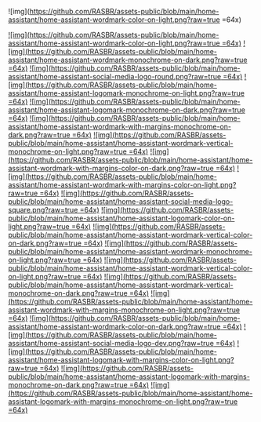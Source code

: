 
![img](https://github.com/RASBR/assets-public/blob/main/home-assistant/home-assistant-wordmark-color-on-light.png?raw=true =64x)


[![img](https://github.com/RASBR/assets-public/blob/main/home-assistant/home-assistant-wordmark-color-on-light.png?raw=true =64x)](https://github.com/RASBR/assets-public/blob/main/home-assistant/home-assistant-wordmark-color-on-light.png?raw=true) [![img](https://github.com/RASBR/assets-public/blob/main/home-assistant/home-assistant-wordmark-monochrome-on-dark.png?raw=true =64x)](https://github.com/RASBR/assets-public/blob/main/home-assistant/home-assistant-wordmark-monochrome-on-dark.png?raw=true) [![img](https://github.com/RASBR/assets-public/blob/main/home-assistant/home-assistant-social-media-logo-round.png?raw=true =64x)](https://github.com/RASBR/assets-public/blob/main/home-assistant/home-assistant-social-media-logo-round.png?raw=true) [![img](https://github.com/RASBR/assets-public/blob/main/home-assistant/home-assistant-logomark-monochrome-on-light.png?raw=true =64x)](https://github.com/RASBR/assets-public/blob/main/home-assistant/home-assistant-logomark-monochrome-on-light.png?raw=true) [![img](https://github.com/RASBR/assets-public/blob/main/home-assistant/home-assistant-logomark-monochrome-on-dark.png?raw=true =64x)](https://github.com/RASBR/assets-public/blob/main/home-assistant/home-assistant-logomark-monochrome-on-dark.png?raw=true) [![img](https://github.com/RASBR/assets-public/blob/main/home-assistant/home-assistant-wordmark-with-margins-monochrome-on-dark.png?raw=true =64x)](https://github.com/RASBR/assets-public/blob/main/home-assistant/home-assistant-wordmark-with-margins-monochrome-on-dark.png?raw=true) [![img](https://github.com/RASBR/assets-public/blob/main/home-assistant/home-assistant-wordmark-vertical-monochrome-on-light.png?raw=true =64x)](https://github.com/RASBR/assets-public/blob/main/home-assistant/home-assistant-wordmark-vertical-monochrome-on-light.png?raw=true) [![img](https://github.com/RASBR/assets-public/blob/main/home-assistant/home-assistant-wordmark-with-margins-color-on-dark.png?raw=true =64x)](https://github.com/RASBR/assets-public/blob/main/home-assistant/home-assistant-wordmark-with-margins-color-on-dark.png?raw=true) [![img](https://github.com/RASBR/assets-public/blob/main/home-assistant/home-assistant-wordmark-with-margins-color-on-light.png?raw=true =64x)](https://github.com/RASBR/assets-public/blob/main/home-assistant/home-assistant-wordmark-with-margins-color-on-light.png?raw=true) [![img](https://github.com/RASBR/assets-public/blob/main/home-assistant/home-assistant-social-media-logo-square.png?raw=true =64x)](https://github.com/RASBR/assets-public/blob/main/home-assistant/home-assistant-social-media-logo-square.png?raw=true) [![img](https://github.com/RASBR/assets-public/blob/main/home-assistant/home-assistant-logomark-color-on-light.png?raw=true =64x)](https://github.com/RASBR/assets-public/blob/main/home-assistant/home-assistant-logomark-color-on-light.png?raw=true) [![img](https://github.com/RASBR/assets-public/blob/main/home-assistant/home-assistant-wordmark-vertical-color-on-dark.png?raw=true =64x)](https://github.com/RASBR/assets-public/blob/main/home-assistant/home-assistant-wordmark-vertical-color-on-dark.png?raw=true) [![img](https://github.com/RASBR/assets-public/blob/main/home-assistant/home-assistant-wordmark-monochrome-on-light.png?raw=true =64x)](https://github.com/RASBR/assets-public/blob/main/home-assistant/home-assistant-wordmark-monochrome-on-light.png?raw=true) [![img](https://github.com/RASBR/assets-public/blob/main/home-assistant/home-assistant-wordmark-vertical-color-on-light.png?raw=true =64x)](https://github.com/RASBR/assets-public/blob/main/home-assistant/home-assistant-wordmark-vertical-color-on-light.png?raw=true) [![img](https://github.com/RASBR/assets-public/blob/main/home-assistant/home-assistant-wordmark-vertical-monochrome-on-dark.png?raw=true =64x)](https://github.com/RASBR/assets-public/blob/main/home-assistant/home-assistant-wordmark-vertical-monochrome-on-dark.png?raw=true) [![img](https://github.com/RASBR/assets-public/blob/main/home-assistant/home-assistant-wordmark-with-margins-monochrome-on-light.png?raw=true =64x)](https://github.com/RASBR/assets-public/blob/main/home-assistant/home-assistant-wordmark-with-margins-monochrome-on-light.png?raw=true) [![img](https://github.com/RASBR/assets-public/blob/main/home-assistant/home-assistant-wordmark-color-on-dark.png?raw=true =64x)](https://github.com/RASBR/assets-public/blob/main/home-assistant/home-assistant-wordmark-color-on-dark.png?raw=true) [![img](https://github.com/RASBR/assets-public/blob/main/home-assistant/home-assistant-social-media-logo-dev.png?raw=true =64x)](https://github.com/RASBR/assets-public/blob/main/home-assistant/home-assistant-social-media-logo-dev.png?raw=true) [![img](https://github.com/RASBR/assets-public/blob/main/home-assistant/home-assistant-logomark-with-margins-color-on-light.png?raw=true =64x)](https://github.com/RASBR/assets-public/blob/main/home-assistant/home-assistant-logomark-with-margins-color-on-light.png?raw=true) [![img](https://github.com/RASBR/assets-public/blob/main/home-assistant/home-assistant-logomark-with-margins-monochrome-on-dark.png?raw=true =64x)](https://github.com/RASBR/assets-public/blob/main/home-assistant/home-assistant-logomark-with-margins-monochrome-on-dark.png?raw=true) [![img](https://github.com/RASBR/assets-public/blob/main/home-assistant/home-assistant-logomark-with-margins-monochrome-on-light.png?raw=true =64x)](https://github.com/RASBR/assets-public/blob/main/home-assistant/home-assistant-logomark-with-margins-monochrome-on-light.png?raw=true)
